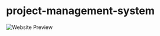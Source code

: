 # project-management-system

![Website Preview]("C:\Users\Shivam\OneDrive\Desktop\Screenshots\Screenshot_20230102_095244.png")

